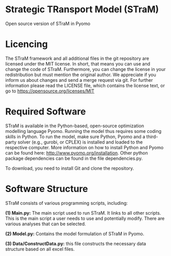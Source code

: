 # Strategic TRansport Model (STraM)
Open source version of STraM in Pyomo

# Licencing
The STraM framework and all additional files in the git repository are licensed under the MIT license. In short, that means you can use and change the code of STraM. Furthermore, you can change the license in your redistribution but must mention the original author. We appreciate if you inform us about changes and send a merge request via git. For further information please read the LICENSE file, which contains the license text, or go to https://opensource.org/licenses/MIT

# Required Software
STraM is available in the Python-based, open-source optimization modelling language Pyomo. Running the model thus requires some coding skills in Python. To run the model, make sure Python, Pyomo and a third-party solver (e.g., gurobi, or CPLEX) is installed and loaded to the respective computer. More information on how to install Python and Pyomo can be found here: http://www.pyomo.org/installation. 
Other python package dependencies can be found in the file dependencies.py.

To download, you need to install Git and clone the repository. 

# Software Structure
STraM consists of various programming scripts, including: 

<b>(1)	Main.py:</b> The main script used to run STraM. It links to all other scripts. This is the main script a user needs to use and potentially modify. There are various analyses that can be selected. 

<b>(2)	Model.py:</b> Contains the model formulation of STraM in Pyomo. 

<b>(3)	Data/ConstructData.py:</b> this file constructs the necessary data structure based on all excel files.



